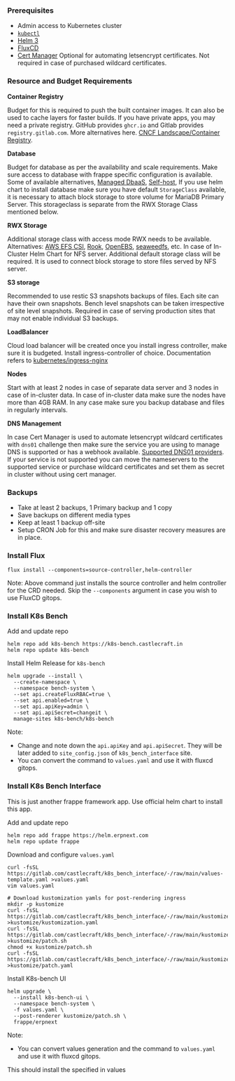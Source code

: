 ### Prerequisites

- Admin access to Kubernetes cluster
- [`kubectl`](https://kubernetes.io/docs/tasks/tools/)
- [Helm 3](https://helm.sh)
- [FluxCD](https://fluxcd.io)
- [Cert Manager](https://cert-manager.io) Optional for automating letsencrypt certificates. Not required in case of purchased wildcard certificates.

### Resource and Budget Requirements

**Container Registry**

Budget for this is required to push the built container images. It can also be used to cache layers for faster builds. If you have private apps, you may need a private registry. GitHub provides `ghcr.io` and Gitlab provides `registry.gitlab.com`. More alternatives here. [CNCF Landscape/Container Registry](https://landscape.cncf.io/card-mode?category=container-registry&grouping=category).

**Database**

Budget for database as per the availability and scale requirements. Make sure access to database with frappe specific configuration is available. Some of available alternatives, [Managed DbaaS](<https://github.com/frappe/frappe/wiki/Using-Frappe-with-Amazon-RDS-(or-any-other-DBaaS)>), [Self-host](https://github.com/frappe/frappe/wiki/Setup-MariaDB-Server), If you use helm chart to install database make sure you have default `StorageClass` available, it is necessary to attach block storage to store volume for MariaDB Primary Server. This storageclass is separate from the RWX Storage Class mentioned below.

**RWX Storage**

Additional storage class with access mode RWX needs to be available. Alternatives: [AWS EFS CSI](https://docs.aws.amazon.com/eks/latest/userguide/efs-csi.html), [Rook](https://rook.io), [OpenEBS](https://openebs.io), [seaweedfs](https://github.com/seaweedfs/seaweedfs-operator), etc. In case of In-Cluster Helm Chart for NFS server. Additional default storage class will be required. It is used to connect block storage to store files served by NFS server.

**S3 storage**

Recommended to use restic S3 snapshots backups of files. Each site can have their own snapshots. Bench level snapshots can be taken irrespective of site level snapshots. Required in case of serving production sites that may not enable individual S3 backups.

**LoadBalancer**

Cloud load balancer will be created once you install ingress controller, make sure it is budgeted. Install ingress-controller of choice. Documentation refers to [kubernetes/ingress-nginx](https://kubernetes.github.io/ingress-nginx)

**Nodes**

Start with at least 2 nodes in case of separate data server and 3 nodes in case of in-cluster data. In case of in-cluster data make sure the nodes have more than 4GB RAM. In any case make sure you backup database and files in regularly intervals.

**DNS Management**

In case Cert Manager is used to automate letsencrypt wildcard certificates with `dns01` challenge then make sure the service you are using to manage DNS is supported or has a webhook available. [Supported DNS01 providers](https://cert-manager.io/docs/configuration/acme/dns01/#supported-dns01-providers). If your service is not supported you can move the nameservers to the supported service or purchase wildcard certificates and set them as secret in cluster without using cert manager.

### Backups

- Take at least 2 backups, 1 Primary backup and 1 copy
- Save backups on different media types
- Keep at least 1 backup off-site
- Setup CRON Job for this and make sure disaster recovery measures are in place.

### Install Flux

```shell
flux install --components=source-controller,helm-controller
```

Note: Above command just installs the source controller and helm controller for the CRD needed. Skip the `--components` argument in case you wish to use FluxCD gitops.

### Install K8s Bench

Add and update repo

```shell
helm repo add k8s-bench https://k8s-bench.castlecraft.in
helm repo update k8s-bench
```

Install Helm Release for `k8s-bench`

```shell
helm upgrade --install \
  --create-namespace \
  --namespace bench-system \
  --set api.createFluxRBAC=true \
  --set api.enabled=true \
  --set api.apiKey=admin \
  --set api.apiSecret=changeit \
  manage-sites k8s-bench/k8s-bench
```

Note:

- Change and note down the `api.apiKey` and `api.apiSecret`. They will be later added to `site_config.json` of `k8s_bench_interface` site.
- You can convert the command to `values.yaml` and use it with fluxcd gitops.

### Install K8s Bench Interface

This is just another frappe framework app. Use official helm chart to install this app.

Add and update repo

```shell
helm repo add frappe https://helm.erpnext.com
helm repo update frappe
```

Download and configure `values.yaml`

```shell
curl -fsSL https://gitlab.com/castlecraft/k8s_bench_interface/-/raw/main/values-template.yaml >values.yaml
vim values.yaml

# Download kustomization yamls for post-rendering ingress
mkdir -p kustomize
curl -fsSL https://gitlab.com/castlecraft/k8s_bench_interface/-/raw/main/kustomize/kustomization.yaml >kustomize/kustomization.yaml
curl -fsSL https://gitlab.com/castlecraft/k8s_bench_interface/-/raw/main/kustomize/patch.sh >kustomize/patch.sh
chmod +x kustomize/patch.sh
curl -fsSL https://gitlab.com/castlecraft/k8s_bench_interface/-/raw/main/kustomize/patch.yaml >kustomize/patch.yaml
```

Install K8s-bench UI

```shell
helm upgrade \
  --install k8s-bench-ui \
  --namespace bench-system \
  -f values.yaml \
  --post-renderer kustomize/patch.sh \
  frappe/erpnext
```

Note:

- You can convert values generation and the command to `values.yaml` and use it with fluxcd gitops.

This should install the specified in values
